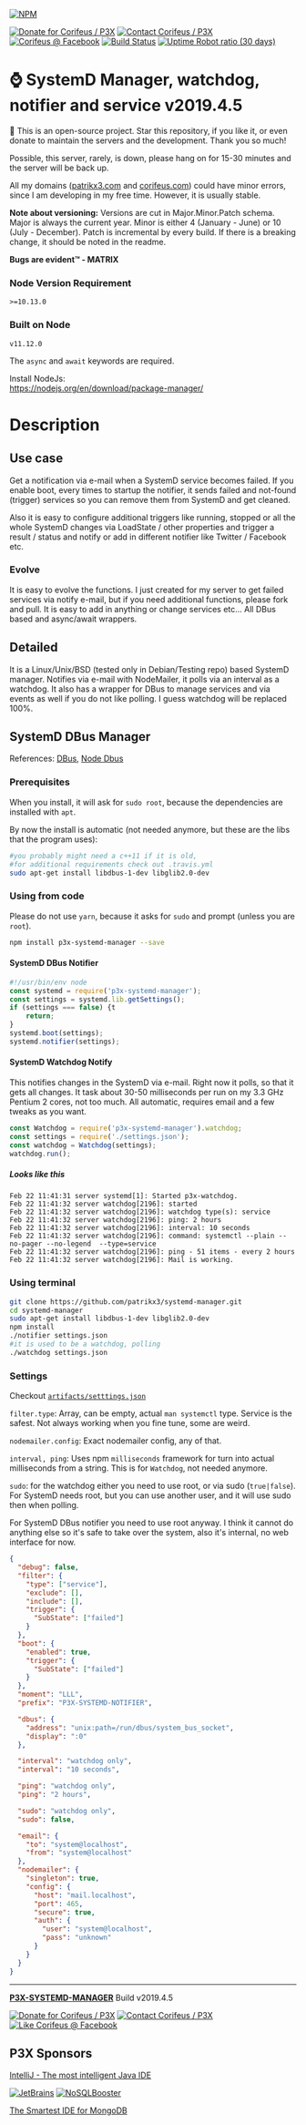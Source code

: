[//]: #@corifeus-header
  
[![NPM](https://nodei.co/npm/p3x-systemd-manager.png?downloads=true&downloadRank=true&stars=true)](https://www.npmjs.com/package/p3x-systemd-manager/)

  

[![Donate for Corifeus / P3X](https://img.shields.io/badge/Donate-Corifeus-003087.svg)](https://paypal.me/patrikx3) [![Contact Corifeus / P3X](https://img.shields.io/badge/Contact-P3X-ff9900.svg)](https://www.patrikx3.com/en/front/contact) [![Corifeus @ Facebook](https://img.shields.io/badge/Facebook-Corifeus-3b5998.svg)](https://www.facebook.com/corifeus.software)  [![Build Status](https://api.travis-ci.com/patrikx3/systemd-manager.svg?branch=master)](https://travis-ci.com/patrikx3/systemd-manager) 
[![Uptime Robot ratio (30 days)](https://img.shields.io/uptimerobot/ratio/m780749701-41bcade28c1ea8154eda7cca.svg)](https://uptimerobot.patrikx3.com/)

 


 
# ⌚ SystemD Manager, watchdog, notifier and service v2019.4.5  

  
🙏 This is an open-source project. Star this repository, if you like it, or even donate to maintain the servers and the development. Thank you so much!

Possible, this server, rarely, is down, please hang on for 15-30 minutes and the server will be back up.

All my domains ([patrikx3.com](https://patrikx3.com) and [corifeus.com](https://corifeus.com)) could have minor errors, since I am developing in my free time. However, it is usually stable.

**Note about versioning:** Versions are cut in Major.Minor.Patch schema. Major is always the current year. Minor is either 4 (January - June) or 10 (July - December). Patch is incremental by every build. If there is a breaking change, it should be noted in the readme.

**Bugs are evident™ - MATRIX️**  
    

### Node Version Requirement 
``` 
>=10.13.0 
```  
   
### Built on Node 
``` 
v11.12.0
```   
   
The ```async``` and ```await``` keywords are required.

Install NodeJs:    
https://nodejs.org/en/download/package-manager/    



# Description  

                        
[//]: #@corifeus-header:end



## Use case
Get a notification via e-mail when a SystemD service becomes failed.
If you enable boot, every times to startup the notifier, it sends failed and not-found (trigger) services so you can remove them from SystemD and get cleaned.

Also it is easy to configure additional triggers like running, stopped or all the whole SystemD changes via LoadState / other properties and trigger a result / status and notify or add in different notifier like Twitter / Facebook etc. 

### Evolve
It is easy to evolve the functions. I just created for my server to get failed services via notify e-mail, but if you need additional functions, please fork and pull. It is easy to add in anything or change services etc... All DBus based and async/await wrappers.

## Detailed

It is a Linux/Unix/BSD (tested only in Debian/Testing repo) based SystemD manager. Notifies via e-mail with NodeMailer, it polls via an interval as a watchdog. It also has a wrapper for DBus to manage services and via events as well if you do not like polling. I guess watchdog will be replaced 100%.

## SystemD DBus Manager
References:
[DBus](https://www.freedesktop.org/wiki/Software/systemd/dbus/), 
[Node Dbus](https://github.com/Shouqun/node-dbus)

### Prerequisites

When you install, it will ask for ```sudo root```, because the dependencies are installed with ```apt```.

By now the install is automatic (not needed anymore, but these are the libs that the program uses):
```bash
#you probably might need a c++11 if it is old, 
#for additional requirements check out .travis.yml
sudo apt-get install libdbus-1-dev libglib2.0-dev
```

### Using from code

Please do not use ```yarn```, because it asks for ```sudo``` and prompt (unless you are ```root```).

```bash
npm install p3x-systemd-manager --save
```

#### SystemD DBus Notifier

```js
#!/usr/bin/env node
const systemd = require('p3x-systemd-manager');
const settings = systemd.lib.getSettings();
if (settings === false) {t
    return;
}
systemd.boot(settings);
systemd.notifier(settings);
```

#### SystemD Watchdog Notify 
This notifies changes in the SystemD via e-mail.
Right now it polls, so that it gets all changes. It task about 30-50 milliseconds per run on my 3.3 GHz Pentium 2 cores, not too much. All automatic, requires email and a few tweaks as you want.

```js
const Watchdog = require('p3x-systemd-manager').watchdog;
const settings = require('./settings.json');
const watchdog = Watchdog(settings);
watchdog.run();
```

##### Looks like this
```text
Feb 22 11:41:31 server systemd[1]: Started p3x-watchdog.
Feb 22 11:41:32 server watchdog[2196]: started
Feb 22 11:41:32 server watchdog[2196]: watchdog type(s): service
Feb 22 11:41:32 server watchdog[2196]: ping: 2 hours
Feb 22 11:41:32 server watchdog[2196]: interval: 10 seconds
Feb 22 11:41:32 server watchdog[2196]: command: systemctl --plain --no-pager --no-legend  --type=service
Feb 22 11:41:32 server watchdog[2196]: ping - 51 items - every 2 hours
Feb 22 11:41:32 server watchdog[2196]: Mail is working.
```

### Using terminal
```bash
git clone https://github.com/patrikx3/systemd-manager.git
cd systemd-manager
sudo apt-get install libdbus-1-dev libglib2.0-dev
npm install
./notifier settings.json
#it is used to be a watchdog, polling
./watchdog settings.json
```

### Settings
Checkout [```artifacts/setttings.json```](artifacts/settings.json)

```filter.type```: Array, can be empty, actual ```man systemctl``` type. Service is the safest. Not always working when you fine tune, some are weird.  

```nodemailer.config```: Exact nodemailer config, any of that.

```interval, ping```: Uses npm ```milliseconds``` framework for turn into actual milliseconds from a string. This is for ```Watchdog```, not needed anymore.

```sudo```: for the watchdog either you need to use root, or via sudo (```true|false```). For SystemD needs root, but you can use another user, and it will use sudo then when polling. 

For SystemD DBus notifier you need to use root anyway. I think it cannot do anything else so it's safe to take over the system, also it's internal, no web interface for now.

```json
{
  "debug": false,
  "filter": {
    "type": ["service"],
    "exclude": [],
    "include": [],
    "trigger": {
      "SubState": ["failed"]
    }
  },
  "boot": {
    "enabled": true,
    "trigger": {
      "SubState": ["failed"]
    }
  },
  "moment": "LLL",
  "prefix": "P3X-SYSTEMD-NOTIFIER",

  "dbus": {
    "address": "unix:path=/run/dbus/system_bus_socket",
    "display": ":0"
  },

  "interval": "watchdog only",
  "interval": "10 seconds",

  "ping": "watchdog only",
  "ping": "2 hours",

  "sudo": "watchdog only",
  "sudo": false,

  "email": {
    "to": "system@localhost",
    "from": "system@localhost"
  },
  "nodemailer": {
    "singleton": true,
    "config": {
      "host": "mail.localhost",
      "port": 465,
      "secure": true,
      "auth": {
        "user": "system@localhost",
        "pass": "unknown"
      }
    }
  }
}
```




[//]: #@corifeus-footer

---

[**P3X-SYSTEMD-MANAGER**](https://pages.corifeus.com/systemd-manager) Build v2019.4.5 

[![Donate for Corifeus / P3X](https://img.shields.io/badge/Donate-Corifeus-003087.svg)](https://www.paypal.com/cgi-bin/webscr?cmd=_s-xclick&hosted_button_id=QZVM4V6HVZJW6)  [![Contact Corifeus / P3X](https://img.shields.io/badge/Contact-P3X-ff9900.svg)](https://www.patrikx3.com/en/front/contact) [![Like Corifeus @ Facebook](https://img.shields.io/badge/LIKE-Corifeus-3b5998.svg)](https://www.facebook.com/corifeus.software) 


## P3X Sponsors

[IntelliJ - The most intelligent Java IDE](https://www.jetbrains.com/?from=patrikx3)
  
[![JetBrains](https://cdn.corifeus.com/assets/svg/jetbrains-logo.svg)](https://www.jetbrains.com/?from=patrikx3) [![NoSQLBooster](https://cdn.corifeus.com/assets/png/nosqlbooster-70x70.png)](https://www.nosqlbooster.com/)

[The Smartest IDE for MongoDB](https://www.nosqlbooster.com)
  
  
 

[//]: #@corifeus-footer:end
